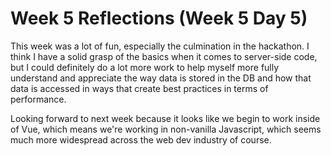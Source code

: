 # Week 5 Reflections (Week 5 Day 5)
This week was a lot of fun, especially the culmination in the hackathon. I think I have a solid grasp of the basics when it comes to server-side code, but I could definitely do a lot more work to help myself more fully understand and appreciate the way data is stored in the DB and how that data is accessed in ways that create best practices in terms of performance.

Looking forward to next week because it looks like we begin to work inside of Vue, which means we're working in non-vanilla Javascript, which seems much more widespread across the web dev industry of course.